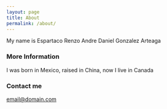 ```yaml
---
layout: page
title: About
permalink: /about/
---
```

My name is Espartaco Renzo Andre Daniel Gonzalez Arteaga

### More Information

I was born in Mexico, raised in China, now I live in Canada

### Contact me

[email@domain.com](mailto:email@domain.com)
